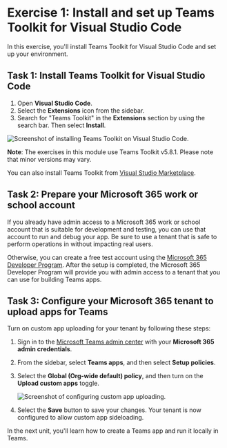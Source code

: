 # Exercise 1: Install and set up Teams Toolkit for Visual Studio Code

In this exercise, you'll install Teams Toolkit for Visual Studio Code and set up your environment.

## Task 1: Install Teams Toolkit for Visual Studio Code

1. Open **Visual Studio Code**.
2. Select the **Extensions** icon from the sidebar.
3. Search for "Teams Toolkit" in the **Extensions** section by using the search bar. Then select **Install**.

![Screenshot of installing Teams Toolkit on Visual Studio Code.](../../media/teams-toolkit-install.png)

**Note**:  The exercises in this module use Teams Toolkit v5.8.1. Please note that minor versions may vary.

You can also install Teams Toolkit from [Visual Studio Marketplace](https://marketplace.visualstudio.com/items?itemName=TeamsDevApp.ms-teams-vscode-extension).

## Task 2: Prepare your Microsoft 365 work or school account

If you already have admin access to a Microsoft 365 work or school account that is suitable for development and testing, you can use that account to run and debug your app. Be sure to use a tenant that is safe to perform operations in without impacting real users.

Otherwise, you can create a free test account using the [Microsoft 365 Developer Program](https://aka.ms/m365developers).  After the setup is completed, the Microsoft 365 Developer Program will provide you with admin access to a tenant that you can use for building Teams apps.

## Task 3: Configure your Microsoft 365 tenant to upload apps for Teams

Turn on custom app uploading for your tenant by following these steps:

1. Sign in to the [Microsoft Teams admin center](https://admin.teams.microsoft.com) with your **Microsoft 365 admin credentials**.

2. From the sidebar, select **Teams apps**, and then select **Setup policies**.

3. Select the **Global (Org-wide default) policy**, and then turn on the **Upload custom apps** toggle.

   ![Screenshot of configuring custom app uploading.](../../media/configure-upload-apps.png)

4. Select the **Save** button to save your changes. Your tenant is now configured to allow custom app sideloading.

In the next unit, you'll learn how to create a Teams app and run it locally in Teams.
